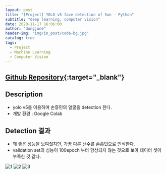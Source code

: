 ```yaml
---
layout: post
title: "[Project] YOLO v5 face detection of Son - Python"
subtitle: "deep learning, computer vision"
date: 2020-11-17 16:06:00
author: "dongjune"
header-img: "img/in_post/code-bg.jpg"
catalog: true
tags:
  - Project
  - Machine Learning
  - Computer Vision
---
```

## [Github Repository](https://github.com/Donggoolosori/yolov5_son_face){:target="_blank"}

## Description
- yolo v5를 이용하여 손흥민의 얼굴을 detection 한다.
- 개발 환경 : Google Colab  
  

## Detection 결과
- 꽤 좋은 성능을 보여줬지만, 가끔 다른 선수를 손흥민으로 인식한다.
- validation set의 성능이 100epoch 부터 향상되지 않는 것으로 보아 데이터 셋이 부족한 것 같다.

![1](https://user-images.githubusercontent.com/53213397/117609395-f0534100-b19a-11eb-9355-10ca937b8844.png)
![2](https://user-images.githubusercontent.com/53213397/117609410-f6492200-b19a-11eb-91f4-73d58e395ed8.png)
![3](https://user-images.githubusercontent.com/53213397/117609416-f77a4f00-b19a-11eb-891e-40c191a2370f.png)

